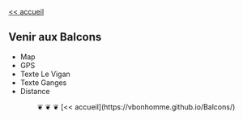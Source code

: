 
[<< accueil](https://vbonhomme.github.io/Balcons/)
## Venir aux Balcons

* Map
* GPS
* Texte Le Vigan
* Texte Ganges
* Distance

<center>
❦   ❦   ❦  
[<< accueil](https://vbonhomme.github.io/Balcons/)
</center>

